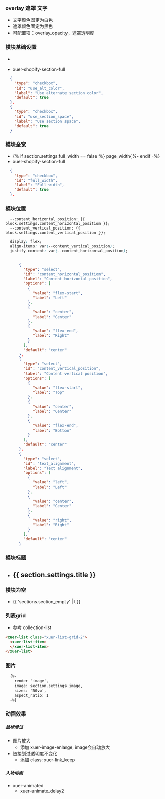 ### overlay 遮罩 文字
  - 文字颜色固定为白色
  - 遮罩颜色固定为黑色
  - 可配置项：overlay_opacity，遮罩透明度

### 模块基础设置
  - <div class="ligo-list xuer-shopify-section {% if section.settings.use_section_space %} use_section_space{%- endif -%} {% if section.settings.use_alt_color %} use_alt_color{%- endif -%}">
  - xuer-shopify-section-full
  ```json
    {
      "type": "checkbox",
      "id": "use_alt_color",
      "label": "Use alternate section color",
      "default": true
    },
    {
      "type": "checkbox",
      "id": "use_section_space",
      "label": "Use section space",
      "default": true
    }
  ```
### 模块全宽
  - {% if section.settings.full_width == false %} page_width{%- endif -%} 
  - xuer-shopify-section-full
  ```json
    {
      "type": "checkbox",
      "id": "full_width",
      "label": "Full width",
      "default": true
    },
  ```
### 模块位置
  ```
    --content_horizontal_position: {{ block.settings.content_horizontal_position }};
    --content_vertical_position: {{ block.settings.content_vertical_position }};
  ```
  ```css
    display: flex;
    align-items: var(--content_vertical_position);
    justify-content: var(--content_horizontal_position);
  ```
  ```json

        {
          "type": "select",
          "id": "content_horizontal_position",
          "label": "Content horizontal position",
          "options": [
            {
              "value": "flex-start",
              "label": "Left"
            },
            {
              "value": "center",
              "label": "Center"
            },
            {
              "value": "flex-end",
              "label": "Right"
            }
          ],
          "default": "center"
        },
        {
          "type": "select",
          "id": "content_vertical_position",
          "label": "Content vertical position",
          "options": [
            {
              "value": "flex-start",
              "label": "Top"
            },
            {
              "value": "center",
              "label": "Center"
            },
            {
              "value": "flex-end",
              "label": "Botton"
            }
          ],
          "default": "center"
        },
        {
          "type": "select",
          "id": "text_alignment",
          "label": "Text alignment",
          "options": [
            {
              "value": "left",
              "label": "Left"
            },
            {
              "value": "center",
              "label": "Center"
            },
            {
              "value": "right",
              "label": "Right"
            }
          ],
          "default": "center"
        }
  ```
### 模块标题
  - <h2 class="xuer-h2 xuer-section-title">{{ section.settings.title }}</h2>
### 模块为空
  - <p class="xuer-section-empty">{{ 'sections.section_empty' | t }}</p>

### 列表grid
  - 参考 collection-list
  ``` html
  <xuer-list class="xuer-list-grid-2">
    <xuer-list-item>
    </xuer-list-item>
  </xuer-list>
  ```
### 图片
``` html
  {%- 
    render 'image', 
    image: section.settings.image,
    sizes: '50vw',
    aspect_ratio: 1
  -%}
```
### 动画效果

##### 鼠标滑过
  - 图片放大
    - 添加 xuer-image-enlarge, image会自动放大
  - 链接划过透明度不变化
    - 添加 class: xuer-link_keep

##### 入场动画
  - xuer-animated
    - xuer-animate_delay2